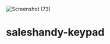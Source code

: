 ![Screenshot (73)](https://user-images.githubusercontent.com/90424030/132834150-650cc17a-4ecc-4c8c-8013-c2c3139d1908.png)
# saleshandy-keypad
